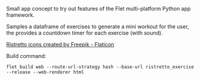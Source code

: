 Small app concept to try out features of the Flet multi-platform Python app framework. 

Samples a dataframe of exercises to generate a mini workout for the user, the provides a countdown timer for each exercise (with sound).

[Ristretto icons created by Freepik - Flaticon](https://www.flaticon.com/free-icons/ristretto)

Build command:

```
flet build web --route-url-strategy hash --base-url ristretto_exercise --release --web-renderer html
```